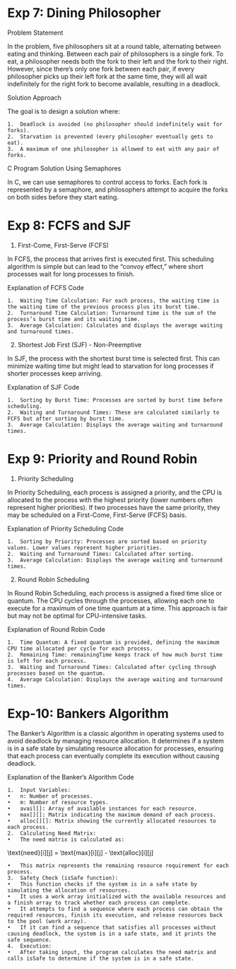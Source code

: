 # Exp 7: Dining Philosopher
Problem Statement

In the problem, five philosophers sit at a round table, alternating between eating and thinking. Between each pair of philosophers is a single fork. To eat, a philosopher needs both the fork to their left and the fork to their right. However, since there’s only one fork between each pair, if every philosopher picks up their left fork at the same time, they will all wait indefinitely for the right fork to become available, resulting in a deadlock.

Solution Approach

The goal is to design a solution where:

	1.	Deadlock is avoided (no philosopher should indefinitely wait for forks).
	2.	Starvation is prevented (every philosopher eventually gets to eat).
	3.	A maximum of one philosopher is allowed to eat with any pair of forks.

C Program Solution Using Semaphores

In C, we can use semaphores to control access to forks. Each fork is represented by a semaphore, and philosophers attempt to acquire the forks on both sides before they start eating.

# Exp 8: FCFS and SJF
1. First-Come, First-Serve (FCFS)

In FCFS, the process that arrives first is executed first. This scheduling algorithm is simple but can lead to the “convoy effect,” where short processes wait for long processes to finish.

Explanation of FCFS Code

	1.	Waiting Time Calculation: For each process, the waiting time is the waiting time of the previous process plus its burst time.
	2.	Turnaround Time Calculation: Turnaround time is the sum of the process’s burst time and its waiting time.
	3.	Average Calculation: Calculates and displays the average waiting and turnaround times.

2. Shortest Job First (SJF) - Non-Preemptive

In SJF, the process with the shortest burst time is selected first. This can minimize waiting time but might lead to starvation for long processes if shorter processes keep arriving.

Explanation of SJF Code

	1.	Sorting by Burst Time: Processes are sorted by burst time before scheduling.
	2.	Waiting and Turnaround Times: These are calculated similarly to FCFS but after sorting by burst time.
	3.	Average Calculation: Displays the average waiting and turnaround times.

# Exp 9: Priority and Round Robin

1. Priority Scheduling

In Priority Scheduling, each process is assigned a priority, and the CPU is allocated to the process with the highest priority (lower numbers often represent higher priorities). If two processes have the same priority, they may be scheduled on a First-Come, First-Serve (FCFS) basis.

Explanation of Priority Scheduling Code

	1.	Sorting by Priority: Processes are sorted based on priority values. Lower values represent higher priorities.
	2.	Waiting and Turnaround Times: Calculated after sorting.
	3.	Average Calculation: Displays the average waiting and turnaround times.

2. Round Robin Scheduling

In Round Robin Scheduling, each process is assigned a fixed time slice or quantum. The CPU cycles through the processes, allowing each one to execute for a maximum of one time quantum at a time. This approach is fair but may not be optimal for CPU-intensive tasks.

Explanation of Round Robin Code

	1.	Time Quantum: A fixed quantum is provided, defining the maximum CPU time allocated per cycle for each process.
	2.	Remaining Time: remainingTime keeps track of how much burst time is left for each process.
	3.	Waiting and Turnaround Times: Calculated after cycling through processes based on the quantum.
	4.	Average Calculation: Displays the average waiting and turnaround times.

# Exp-10: Bankers Algorithm

The Banker’s Algorithm is a classic algorithm in operating systems used to avoid deadlock by managing resource allocation. It determines if a system is in a safe state by simulating resource allocation for processes, ensuring that each process can eventually complete its execution without causing deadlock.

Explanation of the Banker’s Algorithm Code

	1.	Input Variables:
	•	n: Number of processes.
	•	m: Number of resource types.
	•	avail[]: Array of available instances for each resource.
	•	max[][]: Matrix indicating the maximum demand of each process.
	•	alloc[][]: Matrix showing the currently allocated resources to each process.
	2.	Calculating Need Matrix:
	•	The need matrix is calculated as:

\text{need}[i][j] = \text{max}[i][j] - \text{alloc}[i][j]

	•	This matrix represents the remaining resource requirement for each process.
	3.	Safety Check (isSafe function):
	•	This function checks if the system is in a safe state by simulating the allocation of resources.
	•	It uses a work array initialized with the available resources and a finish array to track whether each process can complete.
	•	It attempts to find a sequence where each process can obtain the required resources, finish its execution, and release resources back to the pool (work array).
	•	If it can find a sequence that satisfies all processes without causing deadlock, the system is in a safe state, and it prints the safe sequence.
	4.	Execution:
	•	After taking input, the program calculates the need matrix and calls isSafe to determine if the system is in a safe state.


